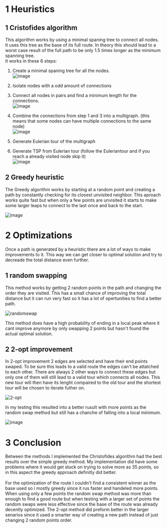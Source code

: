 <H1>1 Heuristics</H1>
<H2>1 Cristofides algorithm</H2>
This algorithm works by using a minimal spaning tree to connect all nodes. It uses this tree as the base of its full route. In theory this should lead to a worst case result of the full path to be only 1.5 times longer as the minimum spanning tree. <br/>
It works in these 6 steps: <br/>  

1. Create a minimal spaning tree for all the nodes. <br/>
![image](https://github.com/user-attachments/assets/be8dde0a-d11f-4b92-8afb-0042285ce510)
2. Isolate nodes with a odd amount of connections
3. Connect all nodes in pairs and find a minimum length for the connections. <br/>
![image](https://github.com/user-attachments/assets/d30e13bb-149d-4b00-a458-60482f861b63)
4. Combine the connections from step 1 and 3 into a multigraph. (this means that some nodes can have multiple connections to the same node) <br/>
![image](https://github.com/user-attachments/assets/b65de972-c42f-4668-b5db-3670b7d0cb2b)

5. Generate Eulerian tour of the multigraph
6. Generate TSP from Eulerian tour (follow the Euleriantour and if you reach a already visited node skip it) <br/>
![image](https://github.com/user-attachments/assets/fcff6bb3-615c-4a38-9a95-1228739134c0)

<H2>2 Greedy heuristic</H2>
The Greedy algorithm works by starting at a random point and creating a path by constantly checking for its closest unvisited neighbor. This aproach works quite fast but when only a few points are unvisited it starts to make some larger leaps to connect to the last once and back to the start. <br/>

![image](https://github.com/user-attachments/assets/154659ec-fac4-4912-8193-10d5115bfa58)


<H1>2 Optimizations</H1>
Once a path is generated by a heuristic there are a lot of ways to make improvements to it. This way we can get closer to optimal solution and try to decreade the total distance even further.
<H2>1 random swapping</H2>
This method works by getting 2 random points in the path and changing the order they are visited. This has a small chance of improving the total distance but it can run very fast so it has a lot of opertunities to find a better path. <br/>

 ![randomswap](https://github.com/user-attachments/assets/8a94ba6d-5094-4e5e-830d-8acde30c370a)

This method does have a high probability of ending in a local peak where it cant improve anymore by only swapping 2 points but hasn't found the actual optimal solution.
<H2>2 2-opt improvement</H2>
In 2-opt improvement 2 edges are selected and have their end points swaped. To be sure this leads to a valid route the edges can't be attatched to each other. There are always 2 other ways to connect these edges but only one of them will still lead to a valid tour which connects all nodes. This new tour will then have its lenght compaired to the old tour and the shortest tour will be chosen to iterate futher on. <br/>

![2-opt](https://github.com/user-attachments/assets/877d14d7-51ba-4dc4-89ef-b891fe7f9749)

In my testing this resulted into a better rusult with more points as the random swap method but still has a chanche of falling into a local minimum. <br/>

![image](https://github.com/user-attachments/assets/990867b6-e615-4e4c-ba89-ee60231facd0)


<H1>3 Conclusion</H1>
Between the methods I implemented the Christofides algorithm had the best results over the simple greedy method. My implementation did have some problems where it would get stuck on trying to solve more as 35 points, so in this aspect the greedy approach definitly did better.
<br/>
<br/>
For the optimization of the route I couldn't find a consistent winner as the base used so i mostly greedy since it rus faster and handeled more points. When using only a few points the random swap method was more than enough to find a good route but when testing with a larger set of points the random swaps were less effective since the base of the route was already decently optimized. The 2-opt method did preform better in the larger senarios since it used a smarter way of creating a new path instead of just changing 2 random points order.
